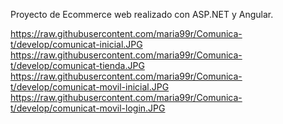 Proyecto de Ecommerce web realizado con ASP.NET y Angular.

https://raw.githubusercontent.com/maria99r/Comunica-t/develop/comunicat-inicial.JPG
https://raw.githubusercontent.com/maria99r/Comunica-t/develop/comunicat-tienda.JPG
https://raw.githubusercontent.com/maria99r/Comunica-t/develop/comunicat-movil-inicial.JPG
https://raw.githubusercontent.com/maria99r/Comunica-t/develop/comunicat-movil-login.JPG

